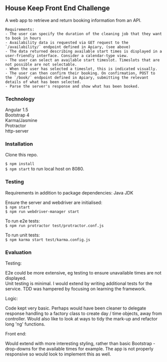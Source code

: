 ## House Keep Front End Challenge

A web app to retrieve and return booking information from an API.

```
Requirements:
- The user can specify the duration of the cleaning job that they want to book in hours
- Availability data is requested via GET request to the `/availability/` endpoint defined in Apiary, (see above)
- The data returned describing available start times is displayed in a user-friendly interface. Consider a calendar-type view.
- The user can select an available start timeslot. Timeslots that are not possible are not selectable.
- When the user has selected a timeslot, this is indicated visually.
- The user can then confirm their booking. On confirmation, POST to the `/book/` endpoint defined in Apiary, submitting the relevant details of what has been selected.
- Parse the server's response and show what has been booked.
```

### Technology

Angular 1.5  
Bootstrap 4  
Karma/Jasmine  
Protractor  
http-server  

### Installation

Clone this repo.

`$ npm install`  
`$ npm start` to run local host on 8080.

### Testing

Requirements in addition to package dependencies: Java JDK

Ensure the server and webdriver are initialised:   
`$ npm start`  
`$ npm run webdriver-manager start`

To run e2e tests:  
`$ npm run protractor test/protractor.conf.js`

To run unit tests:  
`$ npm karma start test/karma.config.js`

### Evaluation

Testing:

E2e could be more extensive, eg testing to ensure unavailable times are not displayed.  
Unit testing is minimal.  I would extend by writing additional tests for the service.
TDD was hampered by focusing on learning the framework.

Logic:

Code kept very basic.  Perhaps would have been cleaner to delegate response handling to a factory class to create day / time objects, away from controller.  Would also like to look at ways to tidy the mark-up and refactor long 'ng' functions.

Front end:

Would extend with more interesting styling, rather than basic Bootstrap - drop-downs for the available times for example.  The app is not properly responsive so would look to implement this as well. 
